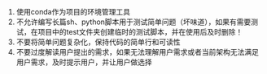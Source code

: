 1. 使用conda作为项目的环境管理工具
2. 不允许编写长篇sh、python脚本用于测试简单问题（坏味道），如果有需要测试，在项目中的test文件夹创建临时的测试脚本，并在使用后及时删除！
3. 不要将简单问题复杂化，保持代码的简单行和可读性
4. 不要过度解读用户提出的需求，如果无法理解用户需求或者当前架构无法满足用户需求，及时提示用户，并让用户做选择